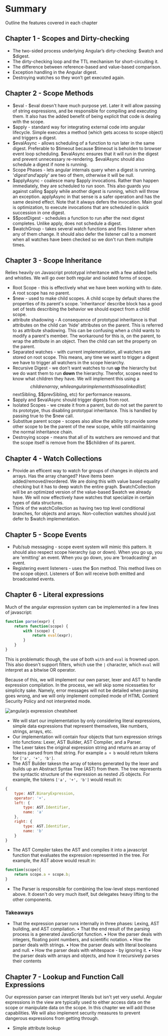 # Summary

Outline the features covered in each chapter

## Chapter 1 - Scopes and Dirty-checking

* The two-sided process underlying Angular’s dirty-checking: $watch and $digest.
* The dirty-checking loop and the TTL mechanism for short-circuiting it.
* The difference between reference-based and value-based comparison.
* Exception handling in the Angular digest.
* Destroying watches so they won’t get executed again.

## Chapter 2 - Scope Methods

* $eval - $eval doesn't have much purpose yet. Later it will allow passing of string expressions, and be responsible for compiling and executing them. It also has the added benefit of being explicit that code is dealing with the scope.
* $apply - standard way for integrating external code into angular lifecycle. Simple executes a method (which gets access to scope object) and triggers a digest.
* $evalAsync - allows scheduling of a function to run later in the same digest. Preferable to $timeout because $timeout is beholden to browser event loop scheduling. $evalAsync ensures that it will run in the digest and prevent unnecessary re-rendering. $evalAsync should also schedule a digest if none is running.
* Scope Phases - lets angular internals query when a digest is running. '$digest' and '$apply' are two of them, otherwise it will be null.
* $applyAsync - coalesce many $apply invocations. Rather than happen immediately, they are scheduled to run soon. This also guards you against calling $apply while another digest is running, which will throw an exception. applyAsync in that sense is a safer operation and has the same desired effect. Note that it always defers the invocation. Main goal is optimization, to execute invocations that are scheduled in quick succession in one digest.
* $$postDigest - schedules a function to run after the next digest completes. Unlike apply, does not schedule a digest.
* $watchGroup - takes several watch functions and fires listener when any of them change. It should also defer the listener call to a moment when all watches have been checked so we don't run them multiple times.

## Chapter 3 - Scope Inheritance

Relies heavily on Javascript prototypal inheritance with a few added bells and whistles. We will go over both regular and isolated forms of scope. 

* Root Scope - this is effectively what we have been working with to date. A root scope has no parent. 
* $new - used to make child scopes. A child scope by default shares the properties of its parent's scope. 'inheritance' describe block has a good set of tests describing the behavior we should expect from a child scope. 
* attribute shadowing - A consequence of prototypal inheritance is that attributes on the child can 'hide' attributes on the parent. This is referred to as attribute shadowing. This can be confusing when a child wants to modify a parent's member. The workaround for this is, on the parent, to wrap the attribute in an object. Then the child can set the property on the parent.
* Separated watches - with current implementation, all watchers are stored on root scope. This means, any time we want to trigger a digest we have to trigger all watchers in the scope hierarchy. 
* Recursive Digest - we don't want watches to run **up** the hierarchy but we do want them to run **down** the hierarchy. Therefor, scopes need to know what children they have. We will implement this using a $$children array, while angular implements this as a linked list ($$nextSibling, $$prevSibling, etc) for performance reasons. 
* $apply and $evalAsync should trigger digests from root. 
* Isolated Scopes - we create it from a parent, but do not set the parent to its prototype, thus disabling prototypal inheritance. This is handled by passing true to the $new call. 
* Substitue parent scope - scopes also allow the ability to provide some other scope to be the parent of the new scope, while still maintaining the normal inheritance chain. 
* Destroying scope - means that all of its watchers are removed and that the scope itself is remove from the $$children of its parent.

## Chapter 4 - Watch Collections

* Provide an efficent way to watch for groups of changes in objects and arrays. Has the array changed? Have items been added/removed/reordered. We are doing this with value based equality checking but it has to deep watch the entire graph. $watchCollection will be an optimized version of the value-based $watch we already have. We will now effectively have watches that specialize in certain types of data structures.
* Think of the watchCollection as having two top level conditional branches, for objects and arrays. Non-collection watches should just defer to $watch implementation.

## Chapter 5 - Scope Events

* Pub/sub messaging - scope event system will mimic this pattern. It should also respect scope hierarchy (up or down). When you go up, you are 'emitting' an event. When you go down, you are 'broadcasting' an event. 
* Registering event listeners - uses the $on method. This method lives on the scope object. Listeners of $on will receive both emitted and broadcasted events. 

## Chapter 6 - Literal expressions

Much of the angular expression system can be implemented in a few lines of javascript:

```javascript
function parse(expr) {
    return function(scope) {
        with (scope) {
            return eval(expr);
        }
    }
}
```

This is problematic though, the use of both `with` and `eval` is frowned upon. This also doesn't support filters, which use the `|` character, which `eval` will interpret as a bitwise OR operator.

Because of this, we will implement our own parser, lexer and AST to handle expression compilation. In the process, we will skip some nicesseties for simplicity sake. Namely, error messages will not be detailed when parsing goes wrong, and we will only implement compiled mode of HTML Content Security Policy and not interpreted mode. 

![angularjs expression cheatsheet](expression-cheatsheet.jpg)

* We will start our implementation by only considering literal expressions, simple data expressions that represent themselves, like numbers, strings, arrays, etc.
* Our implementation will contain four objects that turn expression strings into functions: Lexer, AST Builder, AST Compiler, and a Parser.
* The Lexer takes the original expression string and returns an array of tokens parsed from that string. For example `a + b` would return tokens for `['a', '+', 'b']`.
* The AST Builder takesn the array of tokens generated by the lexer and builds up an Abstract Syntax Tree (AST) from them. The tree represents the syntactic structure of the expression as nested JS objects. For example, the tokens `['a', '+', 'b']` would result in:

```javascript
{
    type: AST.BinaryExpression,
    operator: '+',
    left: {
        type: AST.Identifier,
        name: 'a'
    },
    right: {
        type: AST.Identifier,
        name: 'b'
    }
}
```
* The AST Compiler takes the AST and compiles it into a javascript function that evaluates the expression represented in the tree. For example, the AST above would result in:

```javascript
function(scope){
    return scope.a + scope.b;
}
```
* The Parser is responsible for combining the low-level steps mentioned above. It doesn't do very much itself, but delegates heavy lifting to the other components. 

### Takeaways

* That the expression parser runs internally in three phases: Lexing, AST building, and AST compilation.
• That the end result of the parsing process is a generated JavaScript function.
• How the parser deals with integers, floating point numbers, and scientific notation.
• How the parser deals with strings.
• How the parser deals with literal booleans and null.
• How the parser deals with whitespace - by ignoring it.
• How the parser deals with arrays and objects, and how it recursively parses their contents

## Chapter 7 - Lookup and Function Call Expressions

Our expression parser can interpret literals but isn't yet very useful. Angular expressions in the view are typically used to either access data on the scope or manipulate data on the scope. In this chapter we will add those capabilities. We will also implement security measures to prevent dangerous expressions from getting through.

* Simple attribute lookup